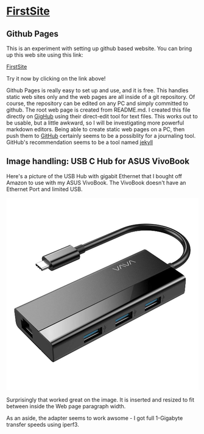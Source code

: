 # [FirstSite](https://davidhsmith.github.io/FirstSite)

## Github Pages
This is an experiment with setting up github based website.  You can bring up this web site using this link:

[FirstSite](https://davidhsmith.github.io/FirstSite)

Try it now by clicking on the link above!

Github Pages is really easy to set up and use, and it is free.  This handles static web sites only and the web pages are all inside of a git repository.  Of course, the repository can be edited on any PC and simply committed to github.  The root web page is created from README.md.  I created this file directly on [GigHub](https://GitHub.com) using their direct-edit tool for text files.  This works out to be usable, but a little awkward, so I will be investigating more powerful markdown editors.  Being able to create static web pages on a PC, then push them to [GitHub]() certainly seems to be a possiblity for a journaling tool.  GitHub's recommendation seems to be a tool named [jekyll](https://jekyllrb.com)


## Image handling: USB C Hub for ASUS VivoBook
Here's a picture of the USB Hub with gigabit Ethernet that I bought off Amazon to use with my ASUS VivoBook.  The VivoBook doesn't have an Ethernet Port and limited USB.

![](51V7EBCMMUL._SL1000_.jpg)

Surprisingly that worked great on the image.  It is inserted and resized to fit between inside the Web page paragraph width.

As an aside, the adapter seems to work awsome - I got full 1-Gigabyte transfer speeds using iperf3.


